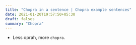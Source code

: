 ```yaml
---
title: "Chopra in a sentence | Chopra example sentences"
date: 2021-01-20T19:57:50+05:30
draft: falses
summary: "Chopra"
---
```

- Less oprah, more `chopra`.
                 
